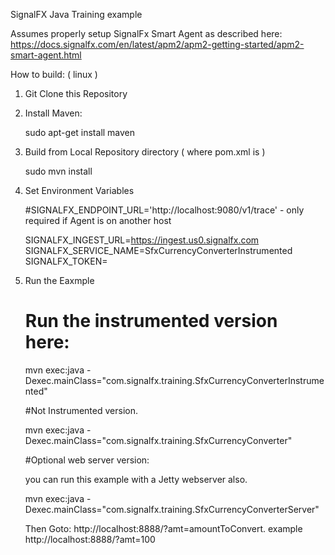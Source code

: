 SignalFX Java Training example

Assumes properly setup SignalFx Smart Agent as described here: https://docs.signalfx.com/en/latest/apm2/apm2-getting-started/apm2-smart-agent.html

How to build: ( linux )

1. Git Clone this Repository

2. Install Maven:

    sudo apt-get install maven 
    
3. Build from Local Repository directory ( where pom.xml is )

    sudo mvn install
    
4. Set Environment Variables

    #SIGNALFX_ENDPOINT_URL='http://localhost:9080/v1/trace' - only required if Agent is on another host

    SIGNALFX_INGEST_URL=https://ingest.us0.signalfx.com
    SIGNALFX_SERVICE_NAME=SfxCurrencyConverterInstrumented
    SIGNALFX_TOKEN=<YourTokenHere>

5. Run the Eaxmple

    # Run the instrumented version here:

    mvn exec:java -Dexec.mainClass="com.signalfx.training.SfxCurrencyConverterInstrumented"

    #Not Instrumented version.

    mvn exec:java -Dexec.mainClass="com.signalfx.training.SfxCurrencyConverter"
    
    #Optional web server version:
    
    you can run this example with a Jetty webserver also.
    
    mvn exec:java -Dexec.mainClass="com.signalfx.training.SfxCurrencyConverterServer"
    
    Then Goto: http://localhost:8888/?amt=amountToConvert. example http://localhost:8888/?amt=100
    
    
